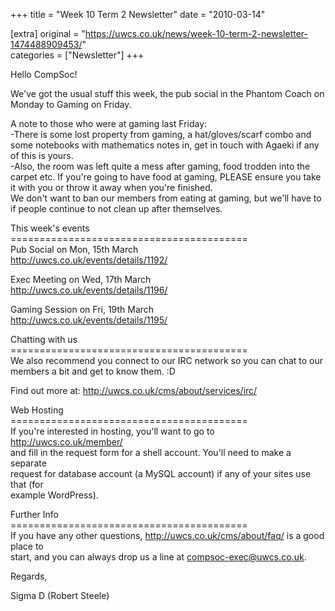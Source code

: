 +++
title = "Week 10 Term 2 Newsletter"
date = "2010-03-14"

[extra]
original = "https://uwcs.co.uk/news/week-10-term-2-newsletter-1474488909453/"    
categories = ["Newsletter"]
+++

Hello CompSoc\!

We've got the usual stuff this week, the pub social in the Phantom Coach on Monday to Gaming on Friday.

A note to those who were at gaming last Friday:  
\-There is some lost property from gaming, a hat/gloves/scarf combo and some notebooks with mathematics notes in, get in touch with Agaeki if any of this is yours.  
\-Also, the room was left quite a mess after gaming, food trodden into the carpet etc. If you're going to have food at gaming, PLEASE ensure you take it with you or throw it away when you're finished.  
We don't want to ban our members from eating at gaming, but we'll have to if people continue to not clean up after themselves.

This week's events  
\=========================================  
Pub Social on Mon, 15th March  
http://uwcs.co.uk/events/details/1192/

Exec Meeting on Wed, 17th March  
http://uwcs.co.uk/events/details/1196/

Gaming Session on Fri, 19th March  
http://uwcs.co.uk/events/details/1195/

Chatting with us  
\=========================================  
We also recommend you connect to our IRC network so you can chat to our  
members a bit and get to know them. :D

Find out more at: http://uwcs.co.uk/cms/about/services/irc/

Web Hosting  
\=========================================  
If you're interested in hosting, you'll want to go to http://uwcs.co.uk/member/  
and fill in the request form for a shell account. You'll need to make a separate  
request for database account (a MySQL account) if any of your sites use that (for  
example WordPress).

Further Info  
\=========================================  
If you have any other questions, http://uwcs.co.uk/cms/about/faq/ is a good place to  
start, and you can always drop us a line at compsoc-exec@uwcs.co.uk.

Regards,

Sigma D (Robert Steele)


